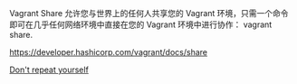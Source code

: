 Vagrant Share 允许您与世界上的任何人共享您的 Vagrant 环境，只需一个命令即可在几乎任何网络环境中直接在您的 Vagrant 环境中进行协作： vagrant share.

https://developer.hashicorp.com/vagrant/docs/share






[Don't repeat yourself](https://en.wikipedia.org/wiki/Don%27t_repeat_yourself)

